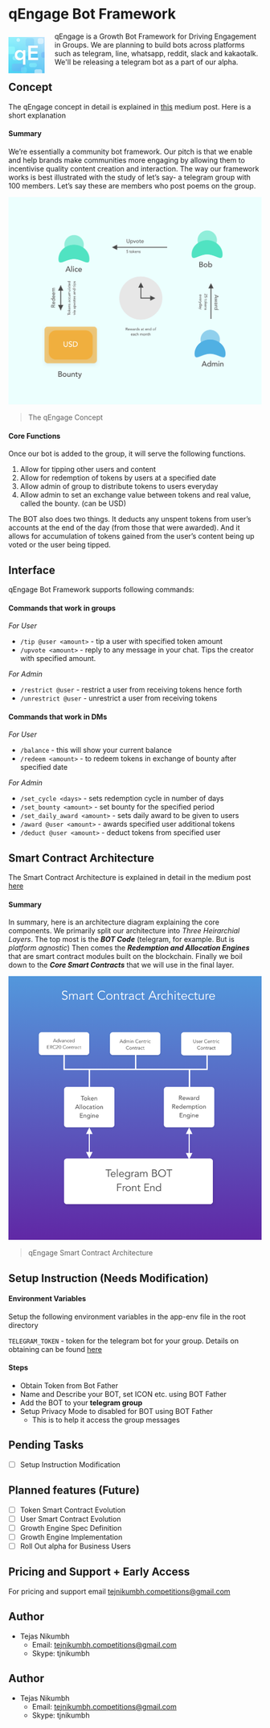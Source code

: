 qEngage Bot Framework
=====================

<img src="resources/logo_New.png" style="float:left; width: 72px; margin-right: 20px; margin-top: 10px;" />

qEngage is a Growth Bot Framework for Driving Engagement in Groups. We are planning to build bots across platforms such as telegram, line, whatsapp, reddit, slack and kakaotalk. We'll be releasing a telegram bot as a part of our alpha.


## Concept
The qEngage concept in detail is explained in [this](https://medium.com/qengage/qengage-core-features-and-concept-map-ce063ef1185f) medium post. Here is a short explanation

#### Summary
We’re essentially a community bot framework. Our pitch is that we enable and help brands make communities more engaging by allowing them to incentivise quality content creation and interaction. The way our framework works is best illustrated with the study of let’s say- a telegram group with 100 members. Let’s say these are members who post poems on the group.

![alt text](resources/concept@3x.png)

> The qEngage Concept

#### Core Functions
Once our bot is added to the group, it will serve the following functions.
1. Allow for tipping other users and content
2. Allow for redemption of tokens by users at a specified date
3. Allow admin of group to distribute tokens to users everyday
4. Allow admin to set an exchange value between tokens and real value, called the bounty. (can be USD)

The BOT also does two things. It deducts any unspent tokens from user’s accounts at the end of the day (from those that were awarded). And it allows for accumulation of tokens gained from the user’s content being up voted or the user being tipped.


## Interface
qEngage Bot Framework supports following commands:

#### Commands that work in groups

*For User*
* `/tip @user <amount>`  - tip a user with specified token amount
* `/upvote <amount>` - reply to any message in your chat. Tips the creator with specified amount.


*For Admin*
* `/restrict @user` - restrict a user from receiving tokens hence forth
* `/unrestrict @user` - unrestrict a user from receiving tokens


#### Commands that work in DMs

*For User*
* `/balance` - this will show your current balance
* `/redeem <amount>` - to redeem tokens in exchange of bounty after specified date


*For Admin*
* `/set_cycle <days>` - sets redemption cycle in number of days
* `/set_bounty <amount>` - set bounty for the specified period
* `/set_daily_award <amount>` - sets daily award to be given to users
* `/award @user <amount>` - awards specified user additional tokens
* `/deduct @user <amount>` - deduct tokens from specified user

## Smart Contract Architecture
The Smart Contract Architecture is explained in detail in the medium post [here](https://medium.com/qengage/qengage-technology-smart-contract-architecture-9aec73b01bc0)

#### Summary

In summary, here is an architecture diagram explaining the core components. We primarily split our architecture into *Three Heirarchial Layers*. The top most is the ***BOT Code*** (telegram, for example. But is *platform agnostic*) Then comes the ***Redemption and Allocation Engines*** that are smart contract modules built on the blockchain. Finally we boil down to the ***Core Smart Contracts*** that we will use in the final layer.

![alt text](resources/smart_contract_architecture.png)

>qEngage Smart Contract Architecture


## Setup Instruction (Needs Modification)

#### Environment Variables
Setup the following environment variables in the app-env file in the root directory

`TELEGRAM_TOKEN` - token for the telegram bot for your group. Details on obtaining can be found [here](https://core.telegram.org/bots#6-botfather)

#### Steps
- Obtain Token from Bot Father
- Name and Describe your BOT, set ICON etc. using BOT Father
- Add the BOT to your **telegram group**
- Setup Privacy Mode to disabled for BOT using BOT Father
  - This is to help it access the group messages

## Pending Tasks
- [ ] Setup Instruction Modification

## Planned features (Future)
- [ ] Token Smart Contract Evolution
- [ ] User Smart Contract Evolution
- [ ] Growth Engine Spec Definition
- [ ] Growth Engine Implementation
- [ ] Roll Out alpha for Business Users

## Pricing and Support + Early Access
 For pricing and support email tejnikumbh.competitions@gmail.com

 ## Author
 - Tejas Nikumbh
   - Email: tejnikumbh.competitions@gmail.com
   - Skype: tjnikumbh

## Author
  - Tejas Nikumbh
    - Email: tejnikumbh.competitions@gmail.com
    - Skype: tjnikumbh
